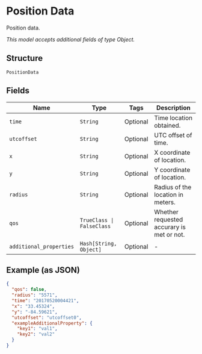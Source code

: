 
# Position Data

Position data.

*This model accepts additional fields of type Object.*

## Structure

`PositionData`

## Fields

| Name | Type | Tags | Description |
|  --- | --- | --- | --- |
| `time` | `String` | Optional | Time location obtained. |
| `utcoffset` | `String` | Optional | UTC offset of time. |
| `x` | `String` | Optional | X coordinate of location. |
| `y` | `String` | Optional | Y coordinate of location. |
| `radius` | `String` | Optional | Radius of the location in meters. |
| `qos` | `TrueClass \| FalseClass` | Optional | Whether requested accurary is met or not. |
| `additional_properties` | `Hash[String, Object]` | Optional | - |

## Example (as JSON)

```json
{
  "qos": false,
  "radius": "5571",
  "time": "20170520004421",
  "x": "33.45324",
  "y": "-84.59621",
  "utcoffset": "utcoffset0",
  "exampleAdditionalProperty": {
    "key1": "val1",
    "key2": "val2"
  }
}
```

